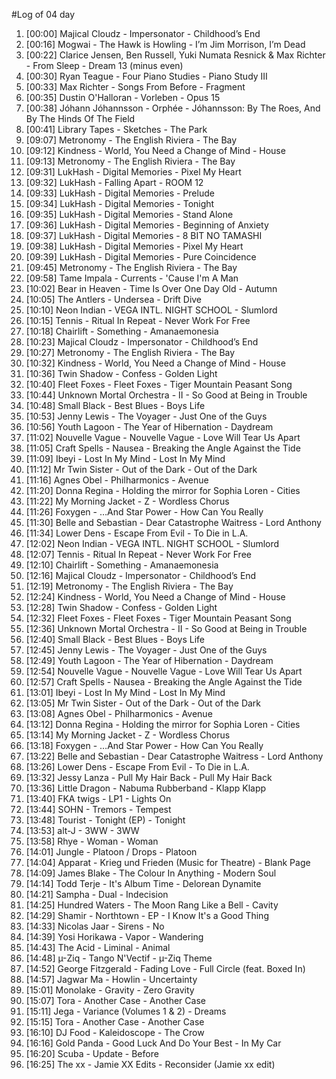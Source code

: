 #Log of 04 day

1. [00:00] Majical Cloudz - Impersonator - Childhood’s End
1. [00:16] Mogwai - The Hawk is Howling - I’m Jim Morrison, I’m Dead
1. [00:22] Clarice Jensen, Ben Russell, Yuki Numata Resnick & Max Richter - From Sleep - Dream 13 (minus even)
1. [00:30] Ryan Teague - Four Piano Studies - Piano Study III
1. [00:33] Max Richter - Songs From Before - Fragment
1. [00:35] Dustin O'Halloran - Vorleben - Opus 15
1. [00:38] Jóhann Jóhannsson - Orphée - Jóhannsson: By The Roes, And By The Hinds Of The Field
1. [00:41] Library Tapes - Sketches - The Park
1. [09:07] Metronomy - The English Riviera - The Bay
1. [09:12] Kindness - World, You Need a Change of Mind - House
1. [09:13] Metronomy - The English Riviera - The Bay
1. [09:31] LukHash - Digital Memories - Pixel My Heart
1. [09:32] LukHash - Falling Apart - ROOM 12
1. [09:33] LukHash - Digital Memories - Prelude
1. [09:34] LukHash - Digital Memories - Tonight
1. [09:35] LukHash - Digital Memories - Stand Alone
1. [09:36] LukHash - Digital Memories - Beginning of Anxiety
1. [09:37] LukHash - Digital Memories - 8 BIT NO TAMASHI
1. [09:38] LukHash - Digital Memories - Pixel My Heart
1. [09:39] LukHash - Digital Memories - Pure Coincidence
1. [09:45] Metronomy - The English Riviera - The Bay
1. [09:58] Tame Impala - Currents - 'Cause I'm A Man
1. [10:02] Bear in Heaven - Time Is Over One Day Old - Autumn
1. [10:05] The Antlers - Undersea - Drift Dive
1. [10:10] Neon Indian - VEGA INTL. NIGHT SCHOOL - Slumlord
1. [10:15] Tennis - Ritual In Repeat - Never Work For Free
1. [10:18] Chairlift - Something - Amanaemonesia
1. [10:23] Majical Cloudz - Impersonator - Childhood’s End
1. [10:27] Metronomy - The English Riviera - The Bay
1. [10:32] Kindness - World, You Need a Change of Mind - House
1. [10:36] Twin Shadow - Confess - Golden Light
1. [10:40] Fleet Foxes - Fleet Foxes - Tiger Mountain Peasant Song
1. [10:44] Unknown Mortal Orchestra - II - So Good at Being in Trouble
1. [10:48] Small Black - Best Blues - Boys Life
1. [10:53] Jenny Lewis - The Voyager - Just One of the Guys
1. [10:56] Youth Lagoon - The Year of Hibernation - Daydream
1. [11:02] Nouvelle Vague - Nouvelle Vague - Love Will Tear Us Apart
1. [11:05] Craft Spells - Nausea - Breaking the Angle Against the Tide
1. [11:09] Ibeyi - Lost In My Mind - Lost In My Mind
1. [11:12] Mr Twin Sister - Out of the Dark - Out of the Dark
1. [11:16] Agnes Obel - Philharmonics - Avenue
1. [11:20] Donna Regina - Holding the mirror for Sophia Loren - Cities
1. [11:22] My Morning Jacket - Z - Wordless Chorus
1. [11:26] Foxygen - …And Star Power - How Can You Really
1. [11:30] Belle and Sebastian - Dear Catastrophe Waitress - Lord Anthony
1. [11:34] Lower Dens - Escape From Evil - To Die in L.A.
1. [12:02] Neon Indian - VEGA INTL. NIGHT SCHOOL - Slumlord
1. [12:07] Tennis - Ritual In Repeat - Never Work For Free
1. [12:10] Chairlift - Something - Amanaemonesia
1. [12:16] Majical Cloudz - Impersonator - Childhood’s End
1. [12:19] Metronomy - The English Riviera - The Bay
1. [12:24] Kindness - World, You Need a Change of Mind - House
1. [12:28] Twin Shadow - Confess - Golden Light
1. [12:32] Fleet Foxes - Fleet Foxes - Tiger Mountain Peasant Song
1. [12:36] Unknown Mortal Orchestra - II - So Good at Being in Trouble
1. [12:40] Small Black - Best Blues - Boys Life
1. [12:45] Jenny Lewis - The Voyager - Just One of the Guys
1. [12:49] Youth Lagoon - The Year of Hibernation - Daydream
1. [12:54] Nouvelle Vague - Nouvelle Vague - Love Will Tear Us Apart
1. [12:57] Craft Spells - Nausea - Breaking the Angle Against the Tide
1. [13:01] Ibeyi - Lost In My Mind - Lost In My Mind
1. [13:05] Mr Twin Sister - Out of the Dark - Out of the Dark
1. [13:08] Agnes Obel - Philharmonics - Avenue
1. [13:12] Donna Regina - Holding the mirror for Sophia Loren - Cities
1. [13:14] My Morning Jacket - Z - Wordless Chorus
1. [13:18] Foxygen - …And Star Power - How Can You Really
1. [13:22] Belle and Sebastian - Dear Catastrophe Waitress - Lord Anthony
1. [13:26] Lower Dens - Escape From Evil - To Die in L.A.
1. [13:32] Jessy Lanza - Pull My Hair Back - Pull My Hair Back
1. [13:36] Little Dragon - Nabuma Rubberband - Klapp Klapp
1. [13:40] FKA twigs - LP1 - Lights On
1. [13:44] SOHN - Tremors - Tempest
1. [13:48] Tourist - Tonight (EP) - Tonight
1. [13:53] alt-J - 3WW - 3WW
1. [13:58] Rhye - Woman - Woman
1. [14:01] Jungle - Platoon / Drops - Platoon
1. [14:04] Apparat - Krieg und Frieden (Music for Theatre) - Blank Page
1. [14:09] James Blake - The Colour In Anything - Modern Soul
1. [14:14] Todd Terje - It's Album Time - Delorean Dynamite
1. [14:21] Sampha - Dual - Indecision
1. [14:25] Hundred Waters - The Moon Rang Like a Bell - Cavity
1. [14:29] Shamir - Northtown - EP - I Know It's a Good Thing
1. [14:33] Nicolas Jaar - Sirens - No
1. [14:39] Yosi Horikawa - Vapor - Wandering
1. [14:43] The Acid - Liminal - Animal
1. [14:48] µ-Ziq - Tango N'Vectif - µ-Ziq Theme
1. [14:52] George Fitzgerald - Fading Love - Full Circle (feat. Boxed In)
1. [14:57] Jagwar Ma - Howlin - Uncertainty
1. [15:01] Monolake - Gravity - Zero Gravity
1. [15:07] Tora - Another Case - Another Case
1. [15:11] Jega - Variance (Volumes 1 & 2) - Dreams
1. [15:15] Tora - Another Case - Another Case
1. [16:10] DJ Food - Kaleidoscope - The Crow
1. [16:16] Gold Panda - Good Luck And Do Your Best - In My Car
1. [16:20] Scuba - Update - Before
1. [16:25] The xx - Jamie XX Edits - Reconsider (Jamie xx edit)
